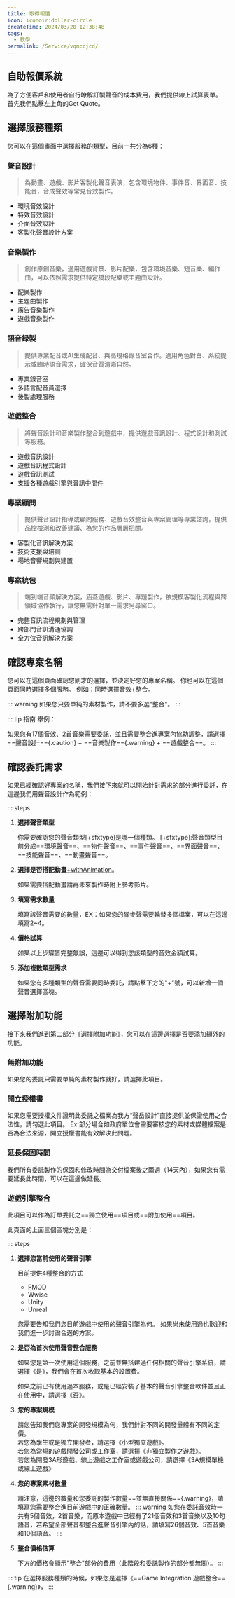 ```yaml
---
title: 取得報價
icon: iconoir:dollar-circle
createTime: 2024/03/20 12:38:48
tags:
  - 教學
permalink: /Service/vqmccjcd/
---
```


## **自助報價系統**

為了方便客戶和使用者自行瞭解訂製聲音的成本費用，我們提供線上試算表單。
首先我們點擊左上角的Get Quote。

<ImageCard
  image="/Images/services/Choose-01.png"
/>

## **選擇服務種類**

您可以在這個畫面中選擇服務的類型，目前一共分為6種：

<ImageCard
  image="/Images/services/QuoteType.jpg"
/>


<CardGrid>
  <LinkCard title="Sound Design" href="/" description="聲音設計"/>

  <LinkCard title="Music Production" href="/" description="音樂製作"/>

  <LinkCard title="Voice Recording" href="/" description="語音録製"/>

  <LinkCard title="Game Integration" href="/" description="遊戲整合"/>

  <LinkCard title="Audio Consulting" href="/" description="專業顧問"/>

  <LinkCard title="Holistic Planning" href="/" description="專案統包"/>

</CardGrid>



### **聲音設計**

> 為動畫、遊戲、影片客製化聲音表演，包含環境物件、事件音、界面音、技能音，合成聲效等常見音效製作。

- 環境音效設計
- 特效音效設計
- 介面音效設計
- 客製化聲音設計方案
  


### **音樂製作**

> 創作原創音樂，適用遊戲背景、影片配樂，包含環境音樂、短音樂、編作曲，可以依照需求提供特定橋段配樂或主題曲設計。

- 配樂製作
- 主題曲製作
- 廣告音樂製作
- 遊戲音樂製作

### **語音録製**

> 提供專業配音或AI生成配音、與高規格錄音室合作。適用角色對白、系統提示或臨時語音需求，確保音質清晰自然。

- 專業錄音室
- 多語言配音員選擇
- 後製處理服務

### **遊戲整合**

> 將聲音設計和音樂製作整合到遊戲中，提供遊戲音訊設計、程式設計和測試等服務。

- 遊戲音訊設計
- 遊戲音訊程式設計
- 遊戲音訊測試
- 支援各種遊戲引擎與音訊中間件

### **專業顧問**

> 提供聲音設計指導或顧問服務、遊戲音效整合與專案管理等專業諮詢，提供品控檢測和改善建議、為您的作品層層把關。

- 客製化音訊解決方案
- 技術支援與培訓
- 場地音響規劃與建置

### **專案統包**

> 端到端音頻解決方案，涵蓋遊戲、影片、專題製作，依規模客製化流程與跨領域協作執行，讓您無需針對單一需求另尋窗口。

- 完整音訊流程規劃與管理
- 跨部門音訊溝通協調
- 全方位音訊解決方案

## **確認專案名稱**
 
您可以在這個頁面確認您剛才的選擇，並決定好您的專案名稱。
<ImageCard
  image="/Images/services/Choose.jpg"
/>
你也可以在這個頁面同時選擇多個服務。
例如：同時選擇音效+整合。

<ImageCard
  image="/Images/services/MultiChoose.jpg"
/>

::: warning
如果您只要單純的素材製作，請不要多選"整合"。
:::

::: tip 指南
舉例：

如果您有17個音效、2首音樂需要委託，並且需要整合進專案內協助調整，請選擇 ==聲音設計=={.caution} + ==音樂製作=={.warning} + ==遊戲整合==。
:::

## **確認委託需求**

如果已經確認好專案的名稱，我們接下來就可以開始針對需求的部分進行委託，在這邊我們用聲音設計作為範例：

<ImageCard
  image="/Images/services/Quote-SFX.png"
  title="選擇您需要的聲音類型"
  description="音效類型分成六大類型，詳細的類型說明請參考說明。"
/>

::: steps

1. **選擇聲音類型**

    你需要確認您的聲音類型[+sfxtype]是哪一個種類。
    [+sfxtype]:聲音類型目前分成==環境聲音==、==物件聲音==、==事件聲音==、==界面聲音==、==技能聲音==、==動畫聲音==。

2. **選擇是否搭配動畫**[+withAnimation]。

    [+withAnimation]:如果您的聲音不需要畫面就可以完成，則無需搭配動畫，例如：ak47的槍聲、刀叉碰撞的聲音、一個簡單的訊息提示聲等。
    如果需要搭配動畫請再未來製作時附上參考影片。

3. **填寫需求數量**

    填寫該聲音需要的數量，EX：如果您的腳步聲需要輪替多個檔案，可以在這邊填寫2~4。

4. **價格試算**

    如果以上步驟皆完整無誤，這邊可以得到您該類型的音效金額試算。

5. **添加複數類型需求**

    如果您有多種類型的聲音需要同時委託，請點擊下方的"+"號，可以新增一個聲音選擇區塊。
    <ImageCard image="/Images/services/Quote-SFX-Add.png"/>


## **選擇附加功能**

接下來我們進到第二部分《選擇附加功能》，您可以在這邊選擇是否要添加額外的功能。

<ImageCard
  image="/Images/services/Quote-Integration-0.png"
/>

### **無附加功能**

如果您的委託只需要單純的素材製作就好，請選擇此項目。

### **開立授權書**

如果您需要授權文件證明此委託之檔案為我方“聲岳設計”直接提供並保證使用之合法性，請勾選此項目。
Ex:部分場合如政府單位會需要審核您的素材或媒體檔案是否為合法來源，開立授權書能有效解決此問題。

### **延長保固時間**

我們所有委託製作的保固和修改時間為交付檔案後之兩週（14天內），如果您有需要延長此時間，可以在這邊做延長。

### **遊戲引擎整合**

此項目可以作為訂單委託之==獨立使用==項目或==附加使用==項目。

<ImageCard
  image="/Images/services/Quote-Integration-1.png"
/>

此頁面的上面三個區塊分別是：

::: steps
1. **選擇您當前使用的聲音引擎**
   
    目前提供4種整合的方式
    - FMOD
    - Wwise
    - Unity
    - Unreal
    
    您需要告知我們您目前遊戲中使用的聲音引擎為何。
    如果尚未使用過也歡迎和我們進一步討論合適的方案。

2. **是否為首次使用聲音整合服務**
  
    如果您是第一次使用這個服務，之前並無搭建過任何相關的聲音引擎系統，請選擇《是》，我們會在首次收取基本的設置費。
    
    如果之前已有使用過本服務，或是已經安裝了基本的聲音引擎整合軟件並且正在使用中，請選擇《否》。

3. **您的專案規模**

    請您告知我們您專案的開發規模為何，我們針對不同的開發量體有不同的定價。  
    若您為學生或是獨立開發者，請選擇《小型獨立遊戲》。  
    若您為常規的遊戲開發公司或工作室，請選擇《非獨立製作之遊戲》。  
    若您為開發3A形遊戲、線上遊戲之工作室或遊戲公司，請選擇《3A規模單機或線上遊戲》

4. **您的專案素材數量**
   
   請注意，這邊的數量和您委託的製作數量==並無直接關係=={.warning}，請填寫您需要整合進目前遊戲中的正確數量。
    <ImageCard image="/Images/services/Quote-Integration-2.png"/>
    ::: warning
    如您在委託音效時一共有5個音效，2首音樂，而原本遊戲中已經有了21個音效和3首音樂以及10句語音，若希望全部聲音都整合進聲音引擎內的話，請填寫26個音效、5首音樂和10個語音。
    :::

5. **整合價格估算**

    下方的價格會顯示"整合"部分的費用（此階段和委託製作的部分都無關）。
:::


::: tip
在選擇服務種類的時候，如果您是選擇《==Game Integration 遊戲整合=={.warning}》，
:::


